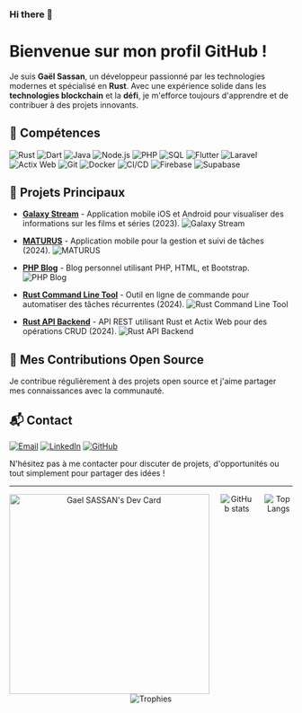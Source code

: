 ### Hi there 👋

# Bienvenue sur mon profil GitHub !

Je suis **Gaël Sassan**, un développeur passionné par les technologies modernes et spécialisé en **Rust**. Avec une expérience solide dans les **technologies blockchain** et la **défi**, je m'efforce toujours d'apprendre et de contribuer à des projets innovants.

## 🚀 Compétences

<p align="left">
  <img src="https://img.shields.io/badge/Rust-000000?style=for-the-badge&logo=rust&logoColor=white" alt="Rust" />
  <img src="https://img.shields.io/badge/Dart-0175C2?style=for-the-badge&logo=dart&logoColor=white" alt="Dart" />
  <img src="https://img.shields.io/badge/Java-007396?style=for-the-badge&logo=java&logoColor=white" alt="Java" />
  <img src="https://img.shields.io/badge/Node.js-43853D?style=for-the-badge&logo=node.js&logoColor=white" alt="Node.js" />
  <img src="https://img.shields.io/badge/PHP-777BB4?style=for-the-badge&logo=php&logoColor=white" alt="PHP" />
  <img src="https://img.shields.io/badge/SQL-4479A1?style=for-the-badge&logo=mysql&logoColor=white" alt="SQL" />
  <img src="https://img.shields.io/badge/Flutter-02569B?style=for-the-badge&logo=flutter&logoColor=white" alt="Flutter" />
  <img src="https://img.shields.io/badge/Laravel-FF2D20?style=for-the-badge&logo=laravel&logoColor=white" alt="Laravel" />
  <img src="https://img.shields.io/badge/Actix_Web-000000?style=for-the-badge&logo=actix-web&logoColor=white" alt="Actix Web" />
  <img src="https://img.shields.io/badge/Git-F05032?style=for-the-badge&logo=git&logoColor=white" alt="Git" />
  <img src="https://img.shields.io/badge/Docker-2496ED?style=for-the-badge&logo=docker&logoColor=white" alt="Docker" />
  <img src="https://img.shields.io/badge/CI%2FCD-006400?style=for-the-badge&logo=github-actions&logoColor=white" alt="CI/CD" />
  <img src="https://img.shields.io/badge/Firebase-FFCA28?style=for-the-badge&logo=firebase&logoColor=white" alt="Firebase" />
  <img src="https://img.shields.io/badge/Supabase-3ECF8E?style=for-the-badge&logo=supabase&logoColor=white" alt="Supabase" />
</p>

## 🌱 Projets Principaux

- **[Galaxy Stream](https://github.com/ClichyMercury/galaxy-stream)** - Application mobile iOS et Android pour visualiser des informations sur les films et séries (2023).
  ![Galaxy Stream](https://via.placeholder.com/600x200.png?text=Galaxy+Stream)

- **[MATURUS](https://github.com/ClichyMercury/maturus)** - Application mobile pour la gestion et suivi de tâches (2024).
  ![MATURUS](https://via.placeholder.com/600x200.png?text=MATURUS)

- **[PHP Blog](https://github.com/ClichyMercury/php-blog)** - Blog personnel utilisant PHP, HTML, et Bootstrap.
  ![PHP Blog](https://via.placeholder.com/600x200.png?text=PHP+Blog)

- **[Rust Command Line Tool](https://github.com/ClichyMercury/rust-cli-tool)** - Outil en ligne de commande pour automatiser des tâches récurrentes (2024).
  ![Rust Command Line Tool](https://via.placeholder.com/600x200.png?text=Rust+Command+Line+Tool)

- **[Rust API Backend](https://github.com/ClichyMercury/rust-api-backend)** - API REST utilisant Rust et Actix Web pour des opérations CRUD (2024).
  ![Rust API Backend](https://via.placeholder.com/600x200.png?text=Rust+API+Backend)

## 🎨 Mes Contributions Open Source

Je contribue régulièrement à des projets open source et j'aime partager mes connaissances avec la communauté.

## 📬 Contact

<p align="left">
  <a href="mailto:gaelelscientifico@outlook.com"><img src="https://img.shields.io/badge/Email-D14836?style=for-the-badge&logo=gmail&logoColor=white" alt="Email" /></a>
  <a href="https://www.linkedin.com/in/gael-yad-eugene-sassan-17a69b1b6/"><img src="https://img.shields.io/badge/LinkedIn-0A66C2?style=for-the-badge&logo=linkedin&logoColor=white" alt="LinkedIn" /></a>
  <a href="https://github.com/ClichyMercury"><img src="https://img.shields.io/badge/GitHub-181717?style=for-the-badge&logo=github&logoColor=white" alt="GitHub" /></a>
</p>



N'hésitez pas à me contacter pour discuter de projets, d'opportunités ou tout simplement pour partager des idées !

---

<div align="center">
  <div style="display: flex; justify-content: center; gap: 20px;">
    <a href="https://app.daily.dev/gaelsassan"><img src="https://api.daily.dev/devcards/v2/Yph9ft4d4r315dV4hdMlv.png?r=888&type=default" width="356" alt="Gael SASSAN's Dev Card"/></a>
    <img src="https://github-readme-stats.vercel.app/api?username=ClichyMercury&show_icons=true&theme=radical" alt="GitHub stats" />
    <img src="https://github-readme-stats.vercel.app/api/top-langs/?username=ClichyMercury&layout=compact&theme=radical" alt="Top Langs" />
  </div>
</div>

<div align="center">
  <img src="https://github-profile-trophy.vercel.app/?username=ClichyMercury&theme=onedark&margin-w=15&margin-h=15" alt="Trophies" />
</div>
